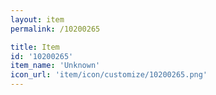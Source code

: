 ```yaml
---
layout: item
permalink: /10200265

title: Item
id: '10200265'
item_name: 'Unknown'
icon_url: 'item/icon/customize/10200265.png'
---
```

